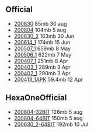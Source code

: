 ## Official
- [200830](https://github.com/dahlia-os/releases/releases/download/200830-x86_64/dahliaOS-200830.iso)         85mb 30 aug
- [200804](https://github.com/dahlia-os/releases/releases/download/200804-x86_64/dahliaOS-200804.iso)         104mb 5 aug
- [200630_2](https://github.com/dahlia-os/releases/releases/download/200630.1-x86_64/dahliaOS-200630_2.iso)         163mb 30 Jun
- [200614_1](https://github.com/dahlia-os/releases/releases/download/200614.1-x86_64/dahliaOS-200614r1.iso)         174mb 15 Jun
- [200507_1](https://github.com/dahlia-os/releases/releases/download/200507.1-x86_64/dahliaOS200507-1.iso)         659mb 8 May
- [200506_1](https://github.com/dahlia-os/releases/releases/download/200506.1-x86_64/dahliaOS200506-1.iso)         622mb 7 May
- [200407_1](https://github.com/dahlia-os/releases/releases/download/200407.1-x86_64/dahliaOS200407-1.iso)         251mb 8 Apr
- [200403_1](https://github.com/dahlia-os/releases/releases/download/200403.1-x86_64/dahliaOS200403-1.iso)         289mb 3 Apr
- [200402_1](https://github.com/dahlia-os/releases/releases/download/200402.1-x86_64/dahliaOS200402-1.iso)         290mb 3 Apr 
- [200413_1APK](https://github.com/dahlia-os/releases/releases/download/Pangolin-200413.1/pangolin-desktop-200413.1.apk)         59.4mb 12 Apr



## HexaOneOfficial
- [200804-32BIT](https://github.com/HexaOneOfficial/dahliaos/releases/download/200804/DahliaOS200804_32.iso)         126mb 5 aug
- [200804-64BIT](https://github.com/HexaOneOfficial/dahliaos/releases/download/200630_2/DahliaOS200630_2.iso)         150mb 5 aug
- [200630_2-64BIT](https://github.com/HexaOneOfficial/dahliaos/releases/download/200630_2/DahliaOS200630_2.iso)         192mb 10 Jul

